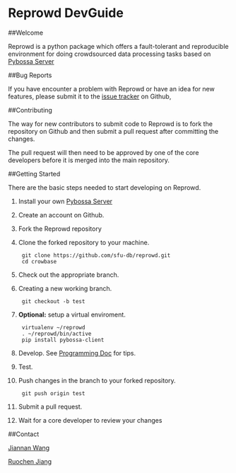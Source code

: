 # Reprowd DevGuide

##Welcome

Reprowd is a python package which offers a fault-tolerant and reproducible environment for doing crowdsourced data processing tasks based on [Pybossa Server](http://pybossa.com/)

##Bug Reports

If you have encounter a problem with Reprowd or have an idea for new features, please submit it to the [issue tracker](https://github.com/sfu-db/reprowd/issues) on Github,

##Contributing

The way for new contributors to submit code to Reprowd is to fork the repository on Github and then submit a pull request after committing the changes.

The pull request will then need to be approved by one of the core developers before it is merged into the main repository.

##Getting Started

There are the basic steps needed to start developing on Reprowd.

1. Install your own [Pybossa Server](http://docs.pybossa.com/en/latest/juju_pybossa.html)
2. Create an account on Github.
3. Fork the Reprowd repository
4. Clone the forked repository to your machine.

		git clone https://github.com/sfu-db/reprowd.git
		cd crowbase
5. Check out the appropriate branch.
6. Creating a new working branch.

		git checkout -b test
6. <b>Optional:</b> setup a virtual enviroment.

		virtualenv ~/reprowd
		. ~/reprowd/bin/active
		pip install pybossa-client
7. Develop.
	See [Programming Doc]() for tips.
8. Test.
9. Push changes in the branch to your forked repository.

		git push origin test
10. Submit a pull request.
11. Wait for a core developer to review your changes

##Contact

[Jiannan Wang](jnwang@sfu.ca)

[Ruochen Jiang](ruochenj@sfu.ca)
